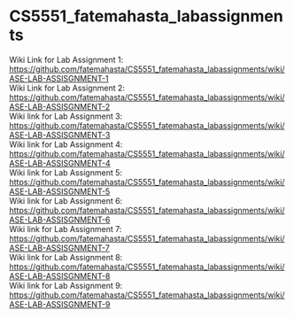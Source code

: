 # CS5551_fatemahasta_labassignments  
Wiki Link for Lab Assignment 1: https://github.com/fatemahasta/CS5551_fatemahasta_labassignments/wiki/ASE-LAB-ASSISGNMENT-1  
Wiki Link for Lab Assignment 2: https://github.com/fatemahasta/CS5551_fatemahasta_labassignments/wiki/ASE-LAB-ASSISGNMENT-2  
Wiki link for Lab Assignment 3: https://github.com/fatemahasta/CS5551_fatemahasta_labassignments/wiki/ASE-LAB-ASSISGNMENT-3   
Wiki link for Lab Assignment 4: https://github.com/fatemahasta/CS5551_fatemahasta_labassignments/wiki/ASE-LAB-ASSISGNMENT-4   
Wiki link for Lab Assignment 5: https://github.com/fatemahasta/CS5551_fatemahasta_labassignments/wiki/ASE-LAB-ASSISGNMENT-5    
Wiki link for Lab Assignment 6: https://github.com/fatemahasta/CS5551_fatemahasta_labassignments/wiki/ASE-LAB-ASSISGNMENT-6    
Wiki link for Lab Assignment 7: https://github.com/fatemahasta/CS5551_fatemahasta_labassignments/wiki/ASE-LAB-ASSISGNMENT-7    
Wiki link for Lab Assignment 8: https://github.com/fatemahasta/CS5551_fatemahasta_labassignments/wiki/ASE-LAB-ASSISGNMENT-8     
Wiki link for Lab Assignment 9: https://github.com/fatemahasta/CS5551_fatemahasta_labassignments/wiki/ASE-LAB-ASSISGNMENT-9    

